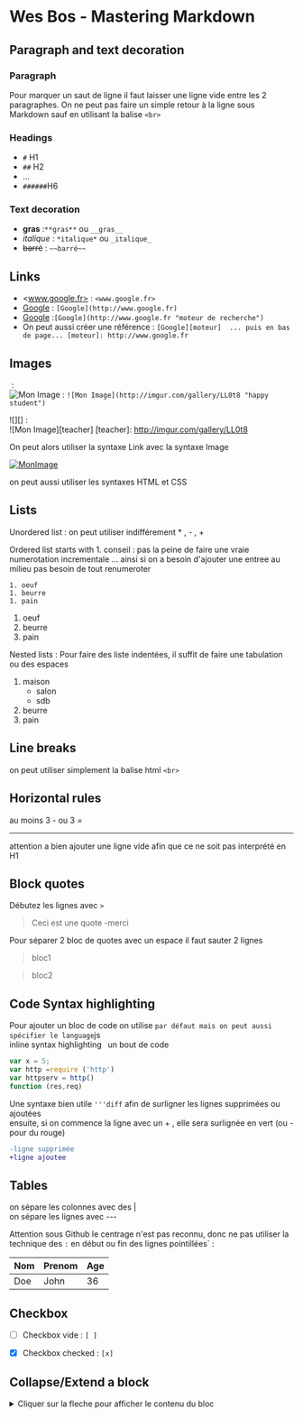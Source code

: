 # Wes Bos - Mastering Markdown

## Paragraph and text decoration

### Paragraph

Pour marquer un saut de ligne il faut laisser une ligne vide entre les 2 paragraphes. On ne peut pas faire un simple retour à la ligne sous Markdown sauf en utilisant la balise `<br>`

### Headings

* `#` H1
* `##` H2  
* ...
* `######`H6

### Text decoration

* **gras** :`**gras**` ou `__gras__` 
* *italique* : `*italique*` ou `_italique_`
* ~~barré~~ : `~~barré~~`

## Links

* <www.google.fr> : `<www.google.fr>`
* [Google](http://www.google.fr) : `[Google](http://www.google.fr)`
* [Google](http://www.google.fr "moteur de recherche") :`[Google](http://www.google.fr "moteur de recherche")`
* On peut aussi créer une référence : `[Google][moteur]  ... puis en bas de page... [moteur]: http://www.google.fr`


## Images

![]() : <br>
![Mon Image](http://imgur.com/gallery/LL0t8 "happy student") : `![Mon Image](http://imgur.com/gallery/LL0t8 "happy student")`

![][] : <br>
![Mon Image][teacher]
[teacher]: http://imgur.com/gallery/LL0t8

On peut alors utiliser la syntaxe Link avec la syntaxe Image

[![MonImage](http://imgur.com/gallery/LL0t8)](http://imgur.com/gallery/LL0t8)

on peut aussi utiliser les syntaxes HTML et CSS

## Lists

Unordered list : on peut utiliser indifférement * , - , +

Ordered list starts with 1. 
conseil : pas la peine de faire une vraie numerotation incrementale ... ainsi si on a besoin d'ajouter une entree au milieu pas besoin de tout renumeroter
```
1. oeuf
1. beurre
1. pain
```

1. oeuf
1. beurre
1. pain


Nested lists : Pour faire des liste indentées, il suffit de faire une tabulation ou des espaces <br>

1. maison
    - salon
    - sdb
1. beurre
1. pain


## Line breaks

on peut utiliser simplement la balise html `<br>`

## Horizontal rules

au moins 3 - ou 3 = <br>

---



attention a bien ajouter une ligne vide afin que ce ne soit pas interprété en H1

## Block quotes

Débutez les lignes avec `>`

>Ceci est une quote
>-merci

Pour séparer 2 bloc de quotes avec un espace il faut sauter 2 lignes
>bloc1


>bloc2

## Code Syntax highlighting

Pour ajouter un bloc de code on utilise ``` par défaut mais on peut aussi spécifier le language ```js <br>
inline syntax highlighting  ` `un bout de code` ` <br>

```js
var x = 5;
var http =require ('http')
var httpserv = http()
function (res,req)
```



Une syntaxe bien utile ` '''diff ` afin de surligner les lignes supprimées ou ajoutées  <br>
ensuite, si on commence la ligne avec un + , elle sera surlignée en vert (ou - pour du rouge)
```diff
-ligne supprimée
+ligne ajoutee
```

## Tables

on sépare les colonnes avec des | <br>
on sépare les lignes avec --- <br>

Attention sous Github le centrage n'est pas reconnu, donc ne pas utiliser la technique des `:` en début ou fin des lignes pointillées` :

Nom|Prenom|Age|
------|---|---|
|Doe|John|36|

## Checkbox

- [ ] Checkbox vide : `[ ]`
- [x] Checkbox checked : `[x]` 


## Collapse/Extend a block

<details>
<summary>
Cliquer sur la fleche pour afficher le contenu du bloc
</summary>
Voila un contenu qui en dit long

>Et on peut ajouter des blocs
>dans des blocs<br>
>et encore

```js
var code = 'du code js';

function display(text){
console.log(text);
}

display(code)
```
</details>